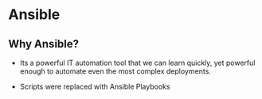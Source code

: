 # Ansible

## Why Ansible?

- Its a powerful IT automation tool that we can learn quickly, yet powerful enough to automate even the most complex deployments.

- Scripts were replaced with Ansible Playbooks